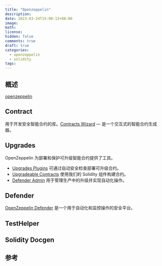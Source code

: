 ```yaml
---
title: "Openzeppelin"
description:
date: 2023-03-24T15:00:13+08:00
image:
math:
license:
hidden: false
comments: true
draft: true
categories:
  - openzeppelin
  - solidity
tags:
---
```


## 概述

[openzeppelin](https://docs.openzeppelin.com/)

## Contract

用于开发安全智能合约的库。[Contracts Wizard](https://wizard.openzeppelin.com/) — 是一个交互式的智能合约生成器。

## Upgrades

OpenZeppelin 为部署和保护可升级智能合约提供了工具。

- [Upgrades Plugins](https://docs.openzeppelin.com/upgrades-plugins/1.x/) 可通过自动安全检查部署可升级合约。
- [Upgradeable Contracts](https://docs.openzeppelin.com/contracts/4.x/upgradeable) 使用我们的 Solidity 组件构建合约。
- [Defender Admin](https://docs.openzeppelin.com/defender/admin#upgrades) 用于管理生产中的升级并实现自动化操作。

## Defender

[OpenZeppelin Defender](https://openzeppelin.com/defender) 是一个用于自动化和监控操作的安全平台。

## TestHelper

## Solidity Docgen

## 参考
